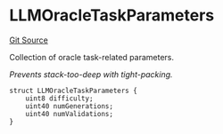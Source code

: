 # LLMOracleTaskParameters
[Git Source](https://github.com/firstbatchxyz/dria-oracle-contracts/blob/a0589a694000a1a1e8d0cf54f0527c1c8a33c301/src/LLMOracleTask.sol)

Collection of oracle task-related parameters.

*Prevents stack-too-deep with tight-packing.*


```solidity
struct LLMOracleTaskParameters {
    uint8 difficulty;
    uint40 numGenerations;
    uint40 numValidations;
}
```

